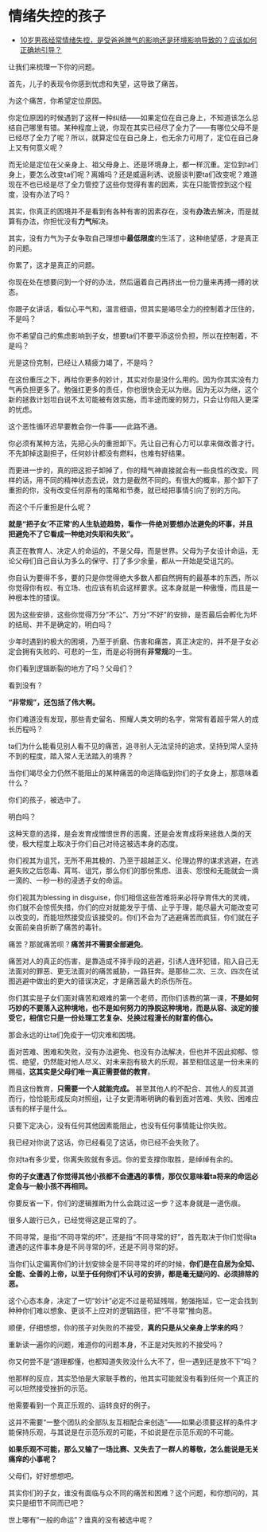 #  情绪失控的孩子

- [10岁男孩经常情绪失控，是受爸爸脾气的影响还是环境影响导致的？应该如何正确地引导？](https://www.zhihu.com/question/438943586/answer/1673234224)
  

让我们来梳理一下你的问题。

首先，儿子的表现令你感到忧虑和失望，这导致了痛苦。

为这个痛苦，你希望定位原因。

你定位原因的时候遇到了这样一种纠结——如果定位在自己身上，不知道该怎么总结自己哪里有错。某种程度上说，你现在其实已经尽了全力了——有哪位父母不是已经尽了全力了呢？所以，就算定位在自己身上，也无余力可用了，定位在自己身上又有何意义呢？

而无论是定位在父亲身上、祖父母身上、还是环境身上，都一样沉重。定位到ta们身上，要怎么改变ta们呢？离婚吗？还是威逼利诱、说服谈判要ta们改变呢？难道现在不也已经是尽了全力管控了这些你觉得有害的因素，实在只能管控到这个程度，没有办法了吗？

其实，你真正的困境并不是看到有各种有害的因素存在，没有**办法**去解决，而是就算有办法，你担忧没有**力气**解决。

其实，没有力气为子女争取自己理想中**最低限度**的生活了，这种绝望感，才是真正的问题。

你累了，这才是真正的问题。

你现在处在想要问到一个好的办法，然后逼着自己再挤出一份力量来再搏一搏的状态。

你跟子女讲话，看似心平气和，温言细语，但其实是竭尽全力的控制着才压住的，不是吗？

你不希望自己的焦虑影响到子女，想要ta们不要平添这份负担，所以在控制着，不是吗？

光是这份克制，已经让人精疲力竭了，不是吗？

在这份重压之下，再给你更多的妙计，其实对你是没什么用的。因为你其实没有力气再负担更多了。勉强扛更多的责任，你也很快会无以为继。因为无以为继，这个新的拯救计划坦白说不太可能被有效实施，而半途而废的努力，只会让你陷入更深的忧虑。

这个恶性循环迟早要教会你一件事——此路不通。

你必须有某种方法，先把心头的重担卸下。先让自己有心力可以拿来做改善才行。不先卸掉这副担子，任何妙计都没有燃料，也难有好结果。

而更进一步的，真的把这担子卸掉了，你的精气神直接就会有一些良性的改变。同样的话，用不同的精神状态去说，效力是截然不同的。有很大的概率，那个卸下了重担的你，没有改变任何原有的策略和节奏，就已经把事情引向了别的方向。

而这个千斤重担是什么呢？

**就是“把子女‘不正常’的人生轨迹趋势，看作一件绝对要想办法避免的坏事，并且把避免不了它看成一种绝对失职和失败”。**

真正在教育人、决定人的命运的，不是父母，而是世界。父母为子女设计命运，无论父母们自己自认为多么的保守、打了多少余量，都从一开始是受诅咒的。

你自认为要得不多，要的只是你觉得绝大多数人都自然拥有的最基本的东西，所以你觉得你有权、有立场、也应该有机会这样要求。这本身就是一种傲慢，而且是一种根本性的错误。

因为这些安排，这些你觉得万分“不公”、万分“不好”的安排，是否最后会孵化为坏的结局、并不是确定的，明白吗？

少年时遇到的极大的困境，乃至于折磨、伤害和痛苦，真正决定的，并不是子女必定会拥有失败的、可悲的一生，而是必将拥有**非常规**的一生。

你们看到逻辑断裂的地方了吗？父母们？

看到没有？

**“非常规”，还包括了伟大啊。**

你们难道没有发现，那些青史留名、照耀人类文明的名字，常常有着超乎常人的成长历程吗？

ta们为什么能看见别人看不见的痛苦，追寻别人无法坚持的追求，坚持到常人坚持不到的程度，踏入常人无法踏入的境界？

当你们竭尽全力仍然不能阻止的某种痛苦的命运降临到你们的子女身上，那意味着什么？

你们的孩子，被选中了。

明白吗？

这种天意的选择，是会发育成憎恨世界的恶魔，还是会发育成将来拯救人类的天使，极大程度上取决于你们自己对待这被选本身的态度。

你们视其为诅咒，无所不用其极的、乃至于超越正义、伦理边界的谋求逃避，在逃避失败之后怨毒、罥骂、诅咒，那么你们的那份焦虑、沮丧、怨恨和无能就会一滴一滴的、一秒一秒的浸透子女的命运。

你们视其为blessing in disguise，你们相信这些苦难将来必将孕育伟大的灵魂，你们就不会惊慌失措，你们的应对就能发乎于情、止乎于理，能尽最大可能改变可以改变的，而能坦然接受应该接受的。你们不会为了逃避痛苦而疯狂，你们就在子女面前亲自折断了痛苦的毒针。

痛苦？那就痛苦呗？**痛苦并不需要全部避免**。

痛苦对人的真正的伤害，是靠造成不择手段的逃避，引诱人连环犯错，陷入自己无法面对的罪恶、更无法面对的痛苦威胁，一路狂奔。是那些二次、三次、四次在试图逃避中做出的更大的错误决定，才是痛苦最大的杀伤所在。

你们其实是子女们面对痛苦和艰难的第一个老师，而你们该教的第一课，**不是如何巧妙的不要落入这种境地，也不是如何努力的挣脱这种境地，而是从容、淡定的接受它，相信它只是一份处理工艺复杂、兑换过程漫长的财富的信心。**

那会永远的让ta们免疫于一切灾难和困境。

面对苦难、困难和失败，没有办法避免、也没有办法解决，但也并不因此抑郁、惊慌、绝望，仍然能对他人尽义、对未来抱有极大的乐观，甚至相信这是一份未来的赐福，**这其实是父母们唯一真正需要做的教育**。

而且这份教育，**只需要一个人就能完成。** 甚至其他人的不配合、其他人的反其道而行，恰恰能形成反向对照组，让子女更清晰明确的看到面对苦难、失败、困难应该有的样子是什么。

只要下定决心，没有任何其他因素能阻止，也没有任何事情能让你失败。

我已经对你说了这话，你已经看见了这话，你已经不会失败了。

你对ta有多少爱，你离失败就有多远。你的爱支撑你取胜，是绰绰有余的。

  

**你的子女遭遇了你觉得其他小孩都不会遭遇的事情，那仅仅意味着ta将来的命运必定会与一般小孩不再相同。**

你要反省一下，你们的逻辑推断为什么会跳过这一步？这本身就是一道伤痕。

很多人跛行已久，已经觉得这是正常的了。

  

不同寻常，是指“不同寻常的坏”，还是指“不同寻常的好”，首先取决于你们觉得ta遭遇的这件事本身是不同寻常的坏，还是不同寻常的好。

当你们认定偏离你们的计划安排全是不同寻常的坏的时候，**你们是在自居为全知、全能、全善的上帝，以至于任何你们不认可的安排，都是毫无疑问的、必须排除的恶。**

这个心态本身，决定了一切“妙计”必定不过是苟延残喘，勉强拖延，它一定会找到种种你们难以想象、更谈不上应对的逻辑路径，把“不寻常”推向恶。

顺便，仔细想想，你的孩子对失败的不接受，**真的只是从父亲身上学来的吗**？

重新读一遍你的问题，难道你的问题本身，不正是对失败的不接受吗？

你又何尝不是“道理都懂，也都知道失败没什么大不了，但一遇到还是放不下”吗？

他那样的反应，其实恐怕是大家联手教的，他其实可能就没有看到任何一个真正的可以坦然接受挫折的示范。

他需要看到一个真正乐观的、运转良好的例子。

这并不需要“一整个团队的全部队友互相配合来创造”——如果必须要这样的条件才能保持乐观，与其说是在示范乐观的可能，不如说是在示范乐观的不可能。

**如果乐观不可能，那么又输了一场比赛、又失去了一群人的尊敬，怎么能说是无关痛痒的小事呢？**

父母们，好好想想吧。

其实你们的子女，谁没有面临与众不同的痛苦和困难？这个问题，和你想问的，其实只是细节不同而已吧？

世上哪有“一般的命运”？谁真的没有被选中呢？